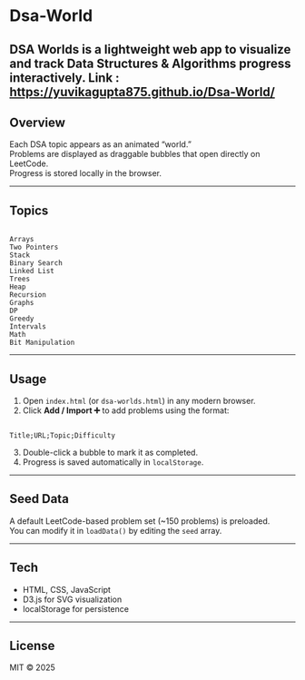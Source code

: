 # Dsa-World


**DSA Worlds** is a lightweight web app to visualize and track Data Structures & Algorithms progress interactively.
**Link :** https://yuvikagupta875.github.io/Dsa-World/
---

## Overview
Each DSA topic appears as an animated “world.”  
Problems are displayed as draggable bubbles that open directly on LeetCode.  
Progress is stored locally in the browser.

---

## Topics
```

Arrays
Two Pointers
Stack
Binary Search
Linked List
Trees
Heap
Recursion
Graphs
DP
Greedy
Intervals
Math
Bit Manipulation

```

---

## Usage
1. Open `index.html` (or `dsa-worlds.html`) in any modern browser.  
2. Click **Add / Import ➕** to add problems using the format:
```

Title;URL;Topic;Difficulty

```
3. Double-click a bubble to mark it as completed.  
4. Progress is saved automatically in `localStorage`.

---

## Seed Data
A default LeetCode-based problem set (~150 problems) is preloaded.  
You can modify it in `loadData()` by editing the `seed` array.

---

## Tech
- HTML, CSS, JavaScript  
- D3.js for SVG visualization  
- localStorage for persistence  

---

## License
MIT © 2025
